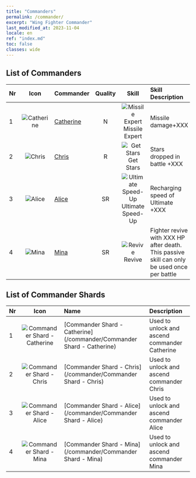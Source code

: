 ```yaml
---
title: "Commanders"
permalink: /commander/
excerpt: "Wing Fighter Commander"
last_modified_at: 2023-11-04
locale: en
ref: "index.md"
toc: false
classes: wide
---
```


## List of Commanders

  |  Nr | Icon | Commander | Quality | Skill | Skill Description |
  |:----|:----:|:----------|:-------:|:-----:|:------------------|
  | 1 | ![Catherine](/images/commander/actor_debris_1_p.png) | [Catherine](/commander/Catherine) | N | ![Missile Expert](/images/commander/actor_skill_03_p.png) Missile Expert | Missile damage+XXX |
  | 2 | ![Chris](/images/commander/actor_debris_2_p.png) | [Chris](/commander/Chris) | R | ![Get Stars](/images/commander/actor_skill_04_p.png) Get Stars | Stars dropped in battle +XXX |
  | 3 | ![Alice](/images/commander/actor_debris_3_p.png) | [Alice](/commander/Alice) | SR | ![Ultimate Speed-Up](/images/commander/actor_skill_01_p.png) Ultimate Speed-Up | Recharging speed of Ultimate +XXX |
  | 4 | ![Mina](/images/commander/actor_debris_4_p.png) | [Mina](/commander/Mina) | SR | ![Revive](/images/commander/actor_skill_02_p.png) Revive | Fighter revive with XXX HP after death. This passive skill can only be used once per battle |

## List of Commander Shards

  |  Nr | Icon |    Name   |  Description |
  |:----|:----:|:----------|:-------------|
  | 1 | ![Commander Shard - Catherine](/images/commander/actor_debris_1_zbsx_img9.png) | [Commander Shard - Catherine](/commander/Commander Shard - Catherine) | Used to unlock and ascend commander Catherine |
  | 2 | ![Commander Shard - Chris](/images/commander/actor_debris_2_zbsx_img10.png) | [Commander Shard - Chris](/commander/Commander Shard - Chris) | Used to unlock and ascend commander Chris |
  | 3 | ![Commander Shard - Alice](/images/commander/actor_debris_3_zbsx_img11.png) | [Commander Shard - Alice](/commander/Commander Shard - Alice) | Used to unlock and ascend commander Alice |
  | 4 | ![Commander Shard - Mina](/images/commander/actor_debris_4_zbsx_img11.png) | [Commander Shard - Mina](/commander/Commander Shard - Mina) | Used to unlock and ascend commander Mina |
